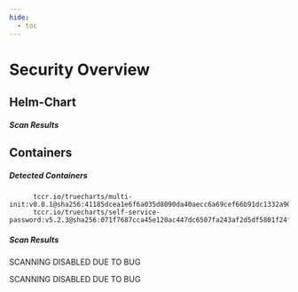 ```yaml
---
hide:
  - toc
---
```


# Security Overview

<link href="https://truecharts.org/_static/trivy.css" type="text/css" rel="stylesheet" />

## Helm-Chart

##### Scan Results


## Containers

##### Detected Containers

          tccr.io/truecharts/multi-init:v0.0.1@sha256:41185dcea1e6f6a035d8090da40aecc6a69cef66b91dc1332a90c9d22861d367
          tccr.io/truecharts/self-service-password:v5.2.3@sha256:071f7687cca45e120ac447dc6507fa243af2d5df5801f24f44d868442af8c983

##### Scan Results

SCANNING DISABLED DUE TO BUG

SCANNING DISABLED DUE TO BUG

